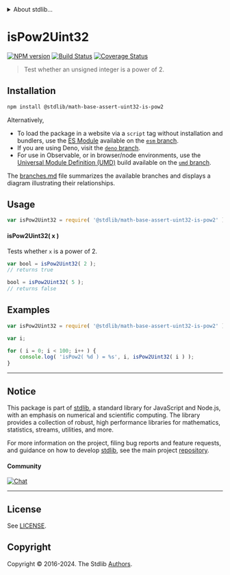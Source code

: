 <!--

@license Apache-2.0

Copyright (c) 2018 The Stdlib Authors.

Licensed under the Apache License, Version 2.0 (the "License");
you may not use this file except in compliance with the License.
You may obtain a copy of the License at

   http://www.apache.org/licenses/LICENSE-2.0

Unless required by applicable law or agreed to in writing, software
distributed under the License is distributed on an "AS IS" BASIS,
WITHOUT WARRANTIES OR CONDITIONS OF ANY KIND, either express or implied.
See the License for the specific language governing permissions and
limitations under the License.

-->


<details>
  <summary>
    About stdlib...
  </summary>
  <p>We believe in a future in which the web is a preferred environment for numerical computation. To help realize this future, we've built stdlib. stdlib is a standard library, with an emphasis on numerical and scientific computation, written in JavaScript (and C) for execution in browsers and in Node.js.</p>
  <p>The library is fully decomposable, being architected in such a way that you can swap out and mix and match APIs and functionality to cater to your exact preferences and use cases.</p>
  <p>When you use stdlib, you can be absolutely certain that you are using the most thorough, rigorous, well-written, studied, documented, tested, measured, and high-quality code out there.</p>
  <p>To join us in bringing numerical computing to the web, get started by checking us out on <a href="https://github.com/stdlib-js/stdlib">GitHub</a>, and please consider <a href="https://opencollective.com/stdlib">financially supporting stdlib</a>. We greatly appreciate your continued support!</p>
</details>

# isPow2Uint32

[![NPM version][npm-image]][npm-url] [![Build Status][test-image]][test-url] [![Coverage Status][coverage-image]][coverage-url] <!-- [![dependencies][dependencies-image]][dependencies-url] -->

> Test whether an unsigned integer is a power of 2.

<section class="installation">

## Installation

```bash
npm install @stdlib/math-base-assert-uint32-is-pow2
```

Alternatively,

-   To load the package in a website via a `script` tag without installation and bundlers, use the [ES Module][es-module] available on the [`esm` branch][esm-url].
-   If you are using Deno, visit the [`deno` branch][deno-url].
-   For use in Observable, or in browser/node environments, use the [Universal Module Definition (UMD)][umd] build available on the [`umd` branch][umd-url].

The [branches.md][branches-url] file summarizes the available branches and displays a diagram illustrating their relationships.

</section>

<section class="usage">

## Usage

```javascript
var isPow2Uint32 = require( '@stdlib/math-base-assert-uint32-is-pow2' );
```

#### isPow2Uint32( x )

Tests whether `x` is a power of 2.

```javascript
var bool = isPow2Uint32( 2 );
// returns true

bool = isPow2Uint32( 5 );
// returns false
```

</section>

<!-- /.usage -->

<section class="notes">

</section>

<!-- /.notes -->

<section class="examples">

## Examples

<!-- eslint no-undef: "error" -->

```javascript
var isPow2Uint32 = require( '@stdlib/math-base-assert-uint32-is-pow2' );

var i;

for ( i = 0; i < 100; i++ ) {
    console.log( 'isPow2( %d ) = %s', i, isPow2Uint32( i ) );
}
```

</section>

<!-- /.examples -->

<!-- Section for related `stdlib` packages. Do not manually edit this section, as it is automatically populated. -->

<section class="related">

</section>

<!-- /.related -->

<!-- Section for all links. Make sure to keep an empty line after the `section` element and another before the `/section` close. -->


<section class="main-repo" >

* * *

## Notice

This package is part of [stdlib][stdlib], a standard library for JavaScript and Node.js, with an emphasis on numerical and scientific computing. The library provides a collection of robust, high performance libraries for mathematics, statistics, streams, utilities, and more.

For more information on the project, filing bug reports and feature requests, and guidance on how to develop [stdlib][stdlib], see the main project [repository][stdlib].

#### Community

[![Chat][chat-image]][chat-url]

---

## License

See [LICENSE][stdlib-license].


## Copyright

Copyright &copy; 2016-2024. The Stdlib [Authors][stdlib-authors].

</section>

<!-- /.stdlib -->

<!-- Section for all links. Make sure to keep an empty line after the `section` element and another before the `/section` close. -->

<section class="links">

[npm-image]: http://img.shields.io/npm/v/@stdlib/math-base-assert-uint32-is-pow2.svg
[npm-url]: https://npmjs.org/package/@stdlib/math-base-assert-uint32-is-pow2

[test-image]: https://github.com/stdlib-js/math-base-assert-uint32-is-pow2/actions/workflows/test.yml/badge.svg?branch=main
[test-url]: https://github.com/stdlib-js/math-base-assert-uint32-is-pow2/actions/workflows/test.yml?query=branch:main

[coverage-image]: https://img.shields.io/codecov/c/github/stdlib-js/math-base-assert-uint32-is-pow2/main.svg
[coverage-url]: https://codecov.io/github/stdlib-js/math-base-assert-uint32-is-pow2?branch=main

<!--

[dependencies-image]: https://img.shields.io/david/stdlib-js/math-base-assert-uint32-is-pow2.svg
[dependencies-url]: https://david-dm.org/stdlib-js/math-base-assert-uint32-is-pow2/main

-->

[chat-image]: https://img.shields.io/gitter/room/stdlib-js/stdlib.svg
[chat-url]: https://app.gitter.im/#/room/#stdlib-js_stdlib:gitter.im

[stdlib]: https://github.com/stdlib-js/stdlib

[stdlib-authors]: https://github.com/stdlib-js/stdlib/graphs/contributors

[umd]: https://github.com/umdjs/umd
[es-module]: https://developer.mozilla.org/en-US/docs/Web/JavaScript/Guide/Modules

[deno-url]: https://github.com/stdlib-js/math-base-assert-uint32-is-pow2/tree/deno
[umd-url]: https://github.com/stdlib-js/math-base-assert-uint32-is-pow2/tree/umd
[esm-url]: https://github.com/stdlib-js/math-base-assert-uint32-is-pow2/tree/esm
[branches-url]: https://github.com/stdlib-js/math-base-assert-uint32-is-pow2/blob/main/branches.md

[stdlib-license]: https://raw.githubusercontent.com/stdlib-js/math-base-assert-uint32-is-pow2/main/LICENSE

</section>

<!-- /.links -->
